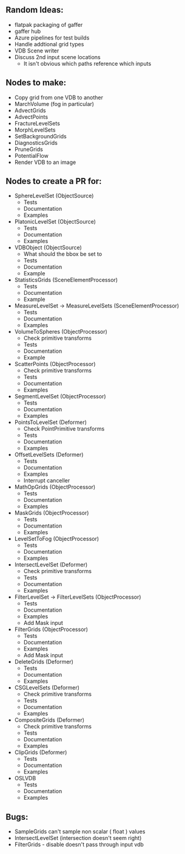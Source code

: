 
## Random Ideas:

* flatpak packaging of gaffer
* gaffer hub
* Azure pipelines for test builds
* Handle addtional grid types
* VDB Scene writer
* Discuss 2nd input scene locations 
    * It isn't obvious which paths reference which inputs

## Nodes to make:

   * Copy grid from one VDB to another 
   * MarchVolume (fog in particular)
   * AdvectGrids
   * AdvectPoints
   * FractureLevelSets
   * MorphLevelSets
   * SetBackgroundGrids
   * DiagnosticsGrids
   * PruneGrids
   * PotentialFlow
   * Render VDB to an image
   
## Nodes to create a PR for:

* SphereLevelSet (ObjectSource)
    * Tests 
    * Documentation
    * Examples
* PlatonicLevelSet (ObjectSource)
    * Tests
    * Documentation
    * Examples
* VDBObject (ObjectSource)
    * What should the bbox be set to
    * Tests
    * Documentation
    * Example
* StatisticsGrids (SceneElementProcessor)
    * Tests
    * Documentation
    * Example
* MeasureLevelSet -> MeasureLevelSets (SceneElementProcessor)
    * Tests
    * Documentation
    * Examples
* VolumeToSpheres (ObjectProcessor)
    * Check primitive transforms
    * Tests
    * Documentation
    * Example    
* ScatterPoints (ObjectProcessor)
    * Check primitive transforms
    * Tests 
    * Documentation
    * Examples
* SegmentLevelSet (ObjectProcessor)
    * Tests
    * Documentation
    * Examples
* PointsToLevelSet (Deformer)
    * Check PointPrimitive transforms
    * Tests
    * Documentation
    * Examples
* OffsetLevelSets (Deformer)
    * Tests
    * Documentation
    * Examples
    * Interrupt canceller
* MathOpGrids (ObjectProcessor)
    * Tests
    * Documentation
    * Examples
* MaskGrids (ObjectProcessor)
    * Tests
    * Documentation
    * Examples
* LevelSetToFog (ObjectProcessor)
    * Tests
    * Documentation
    * Examples
* IntersectLevelSet (Deformer)
    * Check primitive transforms
    * Tests
    * Documentation
    * Examples
* FilterLevelSet -> FilterLevelSets (ObjectProcessor)
    * Tests
    * Documentation
    * Examples
    * Add Mask input
* FilterGrids (ObjectProcessor)
    * Tests
    * Documentation
    * Examples
    * Add Mask input
* DeleteGrids (Deformer)
    * Tests
    * Documentation
    * Examples
* CSGLevelSets (Deformer)
    * Check primitive transforms
    * Tests
    * Documentation
    * Examples
* CompositeGrids (Deformer)
     * Check primitive transforms
    * Tests
    * Documentation
    * Examples
* ClipGrids (Deformer)
    * Tests
    * Documentation
    * Examples
* OSLVDB
    * Tests
    * Documentation
    * Examples


## Bugs: 

* SampleGrids can't sample non scalar ( float ) values
* IntersectLevelSet (intersection doesn't seem right)
* FilterGrids - disable doesn't pass through input vdb